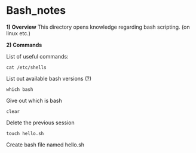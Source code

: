# Bash_notes

**1) Overview**
This directory opens knowledge regarding bash scripting. (on linux etc.)

**2) Commands**

List of useful commands:
```
cat /etc/shells
```
List out available bash versions (?)
```
which bash
```
Give out which is bash
```
clear
```
Delete the previous session
```
touch hello.sh
```
Create bash file named hello.sh




